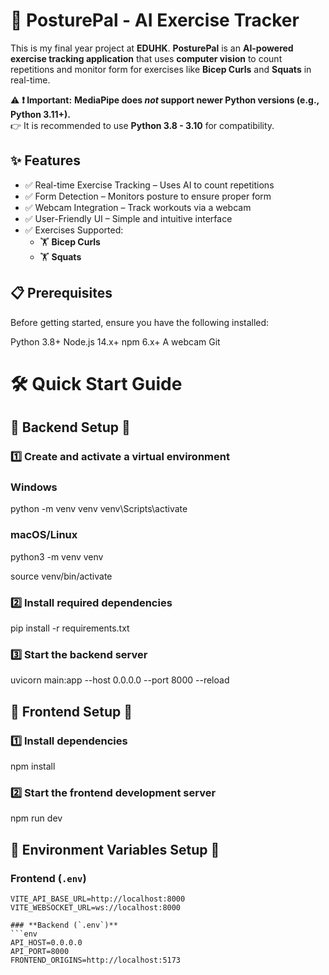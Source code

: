 # 🚀 PosturePal - AI Exercise Tracker  
This is my final year project at **EDUHK**. **PosturePal** is an **AI-powered exercise tracking application** that uses **computer vision** to count repetitions and monitor form for exercises like **Bicep Curls** and **Squats** in real-time.  

⚠ **❗ Important:** **MediaPipe does *not* support newer Python versions (e.g., Python 3.11+).**  
👉 It is recommended to use **Python 3.8 - 3.10** for compatibility.

## ✨ Features
- ✅ Real-time Exercise Tracking – Uses AI to count repetitions
- ✅ Form Detection – Monitors posture to ensure proper form
- ✅ Webcam Integration – Track workouts via a webcam
- ✅ User-Friendly UI – Simple and intuitive interface
- ✅ Exercises Supported:
  - 🏋️ **Bicep Curls**
  - 🏋️ **Squats**

## 📋 Prerequisites
Before getting started, ensure you have the following installed:

Python 3.8+
Node.js 14.x+
npm 6.x+
A webcam
Git

# 🛠 Quick Start Guide

## 📌 Backend Setup 📌

### 1️⃣ Create and activate a virtual environment

### Windows

python -m venv venv
venv\Scripts\activate

### macOS/Linux
python3 -m venv venv

source venv/bin/activate

### 2️⃣ Install required dependencies
pip install -r requirements.txt

### 3️⃣ Start the backend server
uvicorn main:app --host 0.0.0.0 --port 8000 --reload

## 📌 Frontend Setup 📌

### 1️⃣ Install dependencies
npm install

### 2️⃣ Start the frontend development server
npm run dev

## 📌 Environment Variables Setup 📌

### **Frontend (`.env`)**
```env
VITE_API_BASE_URL=http://localhost:8000
VITE_WEBSOCKET_URL=ws://localhost:8000

### **Backend (`.env`)**
```env
API_HOST=0.0.0.0
API_PORT=8000
FRONTEND_ORIGINS=http://localhost:5173